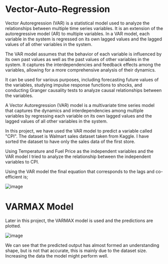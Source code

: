# Vector-Auto-Regression

Vector Autoregression (VAR) is a statistical model used to analyze the relationships between multiple time series variables. It is an extension of the autoregressive model (AR) to multiple variables. In a VAR model, each variable in the system is regressed on its own lagged values and the lagged values of all other variables in the system.

The VAR model assumes that the behavior of each variable is influenced by its own past values as well as the past values of other variables in the system. It captures the interdependencies and feedback effects among the variables, allowing for a more comprehensive analysis of their dynamics.

It can be used for various purposes, including forecasting future values of the variables, studying impulse response functions to shocks, and conducting Granger causality tests to analyze causal relationships between the variables.

A Vector Autoregression (VAR) model is a multivariate time series model that captures the dynamics and interdependencies among multiple variables by regressing each variable on its own lagged values and the lagged values of all other variables in the system.

In this project, we have used the VAR model to predict a variable called "CPI". The dataset is Walmart sales dataset taken from Kaggle. I have sorted the dataset to have only the sales data of the first store.

Using Temperature and Fuel Price as the independent variables and the VAR model I tried to analyze the relationship between the independent variables to CPI.

Using the VAR model the final equation that corresponds to the lags and co-efficient is;

![image](https://github.com/Hirshikesh2003/Vector-Auto-Regression/assets/78225619/52965a4a-9d75-4239-8fea-0bb7a1a0a05f)

# VARMAX Model

Later in this project, the VARMAX model is used and the predictions are plotted.

![image](https://github.com/Hirshikesh2003/Vector-Auto-Regression/assets/78225619/8df92455-9b76-46b2-b38b-16a91bfa298f)

We can see that the predicted output has almost formed an understanding shape, but is not that accurate, this is mainly due to the dataset size. Increasing the data the model might perform well.

